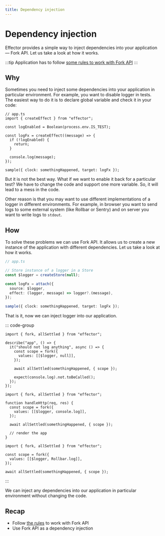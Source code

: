 ```yaml
---
title: Dependency injection
---
```


# Dependency injection

Effector provides a simple way to inject dependencies into your application — Fork API. Let us take a look at how it works.

:::tip
Application has to follow [some rules to work with Fork API](/magazine/fork_api_rules)
:::

## Why

Sometimes you need to inject some dependencies into your application in particular environment. For example, you want to disable logger in tests. The easiest way to do it is to declare global variable and check it in your code:

```ts{4}
// app.ts
import { createEffect } from "effector";

const logEnabled = Boolean(process.env.IS_TEST);

const logFx = createEffect((message) => {
  if (!logEnabled) {
    return;
  }

  console.log(message);
});

sample({ clock: somethingHappened, target: logFx });
```

But it is not the best way. What if we want to enable it back for a particular test? We have to change the code and support one more variable. So, it will lead to a mess in the code.

Other reason is that you may want to use different implementations of a logger in different environments. For example, in browser you want to send logs to some external system (like Rollbar or Sentry) and on server you want to write logs to `stdout`.

## How

To solve these problems we can use Fork API. It allows us to create a new instance of the application with different dependencies. Let us take a look at how it works.

```ts
// app.ts

// Store instance of a logger in a Store
const $logger = createStore(null);

const logFx = attach({
  source: $logger,
  effect: (logger, message) => logger?.(message),
});

sample({ clock: somethingHappened, target: logFx });
```

That is it, now we can inject logger into our application.

::: code-group

```ts{5-7} [In tests]
import { fork, allSettled } from "effector";

describe("app", () => {
  it("should not log anything", async () => {
    const scope = fork({
      values: [[$logger, null]],
    });

    await allSettled(somethingHappened, { scope });

    expect(console.log).not.toBeCalled();
  });
});
```

```ts{4-6} [On server]
import { fork, allSettled } from "effector";

function handleHttp(req, res) {
  const scope = fork({
    values: [[$logger, console.log]],
  });

  await allSettled(somethingHappened, { scope });

  // render the app
}
```

```ts{3-5} [In browser]
import { fork, allSettled } from "effector";

const scope = fork({
  values: [[$logger, Rollbar.log]],
});

await allSettled(somethingHappened, { scope });
```

:::

We can inject any dependencies into our application in particular environment without changing the code.

## Recap

- Follow [the rules](/magazine/fork_api_rules) to work with Fork API
- Use Fork API as a dependency injection

